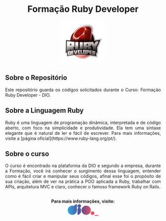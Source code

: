 <h1 align="center">Formação Ruby Developer</h1>

<p align="center">
    <img src="./Imagem-readme/Ruby-Developer-DIO.webp" alt="Imagem 1" width="28%">
</p>

<h2>Sobre o Repositório</h2> <p align="justify">
Este repositório guarda os códigos solicitados durante o Curso: Formação Ruby Developer - DIO.
</p>

<h2>Sobre a Linguagem Ruby</h2> <p align="justify"> 
Ruby é uma linguagem de programação dinâmica, interpretada e de código aberto, com foco na simplicidade e produtividade. Ela tem uma sintaxe elegante que é natural de ler e fácil de escrever. 
Para mais informações, visite a [página oficial](https://www.ruby-lang.org/pt/).
</p>

<h2>Sobre o curso</h2> <p align="justify"> 
O curso é encontrado na plataforma da DIO e segundo a empresa, durante a Formação, você irá conhecer o surgimento dessa linguagem, entender como é fácil criar e manipular seus códigos, afinal esse foi o propósito de sua criação, além de ver na prática a POO aplicada a Ruby, trabalhar com APIs, arquitetura MVC e claro, conhecer o famoso framework Ruby on Rails. 
</p>

##
<p align="center">
  <b>Para mais informações, visite:</b><br>
  <a href="https://www.dio.me/"><img src="./Imagem-readme/Logo-DIO.png" alt="Imagem 2" width="21%"></a> 
</p>

